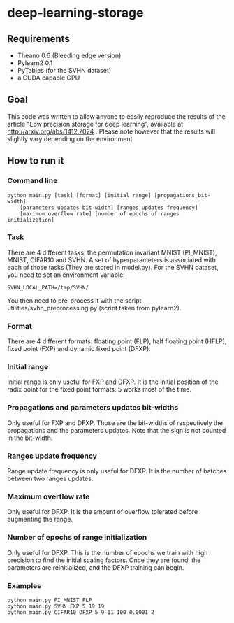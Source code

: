 # deep-learning-storage

## Requirements

* Theano 0.6 (Bleeding edge version)
* Pylearn2 0.1 
* PyTables (for the SVHN dataset)
* a CUDA capable GPU

## Goal

This code was written to allow anyone to easily reproduce the results 
of the article "Low precision storage for deep learning", available at http://arxiv.org/abs/1412.7024 .
Please note however that the results will slightly vary depending on the environment.

## How to run it

### Command line

    python main.py [task] [format] [initial range] [propagations bit-width] 
        [parameters updates bit-width] [ranges updates frequency]
        [maximum overflow rate] [number of epochs of ranges initialization]

### Task

There are 4 different tasks: the permutation invariant MNIST (PI_MNIST), 
MNIST, CIFAR10 and SVHN.
A set of hyperparameters is associated with each of those tasks 
(They are stored in model.py).
For the SVHN dataset, 
you need to set an environment variable: 

    SVHN_LOCAL_PATH=/tmp/SVHN/ 
    
You then need to pre-process it with the script 
utilities/svhn_preprocessing.py (script taken from pylearn2).

### Format

There are 4 different formats: floating point (FLP), 
half floating point (HFLP), 
fixed point (FXP) and dynamic fixed point (DFXP).

### Initial range

Initial range is only useful for FXP and DFXP. 
It is the initial position of the radix point 
for the fixed point formats.
5 works most of the time.

### Propagations and parameters updates bit-widths

Only useful for FXP and DFXP.
Those are the bit-widths of respectively the 
propagations and the parameters updates.
Note that the sign is not counted in the bit-width.

### Ranges update frequency

Range update frequency is only useful for DFXP.
It is the number of batches between two ranges updates.

### Maximum overflow rate

Only useful for DFXP.
It is the amount of overflow tolerated before augmenting the range.
    
### Number of epochs of range initialization

Only useful for DFXP.
This is the number of epochs we train with high precision 
to find the initial scaling factors.
Once they are found, 
the parameters are reinitialized, and the DFXP training can begin.    
        
### Examples

    python main.py PI_MNIST FLP
    python main.py SVHN FXP 5 19 19
    python main.py CIFAR10 DFXP 5 9 11 100 0.0001 2
        

